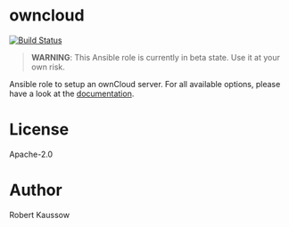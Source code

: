 # owncloud

[![Build Status](https://drone.owncloud.com/api/badges/owncloud-ansible/owncloud/status.svg)](https://drone.owncloud.com/owncloud-ansible/owncloud)

> **WARNING**: This Ansible role is currently in beta state. Use it at your own risk.

Ansible role to setup an ownCloud server. For all available options, please have a look at the [documentation](https://owncloud-ansible.github.io/role/owncloud/).

# License

Apache-2.0

# Author

Robert Kaussow
